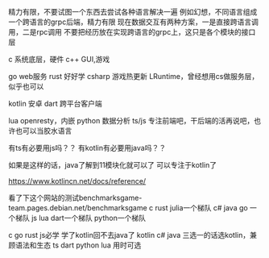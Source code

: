 精力有限，不要试图一个东西去尝试各种语言解决一遍
例如幻想，不同语言组成一个跨语言的grpc后端，精力有限
现在数据交互有两种方案，一是直接跨语言调用，二是rpc调用
不要把经历放在实现跨语言的grpc上，这只是各个模块的接口层

c 系统底层，硬件
c++ GUI,游戏

go web服务
rust 好好学
csharp 游戏热更新 LRuntime，曾经想用cs做服务层，似乎也可以

kotlin 安卓
dart 跨平台客户端

lua openresty，内嵌
python 数据分析
ts/js 专注前端吧，干后端的活再说吧，也许也可以当胶水语言

有ts有必要用js吗？？
有kotlin有必要用java吗？？

如果是这样的话，java了解到11模块化就可以了
可以专注于kotlin了

https://www.kotlincn.net/docs/reference/

看了下这个网站的测试benchmarksgame-team.pages.debian.net/benchmarksgame
c rust julia一个梯队
c# java go 一个梯队
js lua dart一个梯队
python一个梯队

c go rust js必学
学了kotlin回不去java了 kotlin c# java 三选一的话选kotlin，兼顾语法和生态
ts dart python lua 用时可选